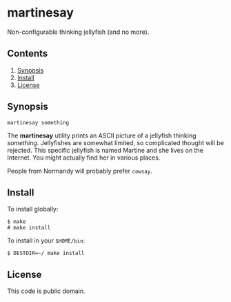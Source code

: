 # martinesay

Non-configurable thinking jellyfish (and no more).

## Contents

1. [Synopsis](#synopsis)
2. [Install](#install)
3. [License](#license)

## Synopsis

    martinesay something

The **martinesay** utility prints an ASCII picture of a jellyfish thinking _something_.
Jellyfishes are somewhat limited, so complicated thought will be rejected.
This specific jellyfish is named Martine and she lives on the Internet.
You might actually find her in various places.

People from Normandy will probably prefer `cowsay`.

## Install

To install globally:

    $ make
    # make install

To install in your `$HOME/bin`:

    $ DESTDIR=~/ make install

## License

This code is public domain.
